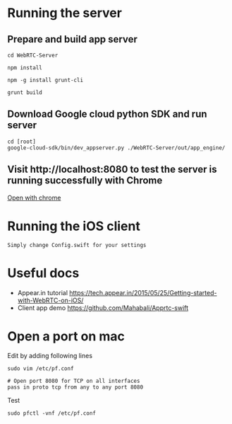 # Running the server

## Prepare and build app server
```
cd WebRTC-Server

npm install

npm -g install grunt-cli

grunt build
```
## Download Google cloud python SDK and run server

```
cd [root]
google-cloud-sdk/bin/dev_appserver.py ./WebRTC-Server/out/app_engine/

```

## Visit http://localhost:8080 to test the server is running successfully with Chrome

[Open with chrome](http://localhost:8080)

# Running the iOS client
`
Simply change Config.swift for your settings
`

# Useful docs
* Appear.in tutorial
https://tech.appear.in/2015/05/25/Getting-started-with-WebRTC-on-iOS/
* Client app demo
https://github.com/Mahabali/Apprtc-swift

# Open a port on mac
Edit by adding following lines

```
sudo vim /etc/pf.conf

# Open port 8080 for TCP on all interfaces
pass in proto tcp from any to any port 8080
```
Test
```
sudo pfctl -vnf /etc/pf.conf
```

